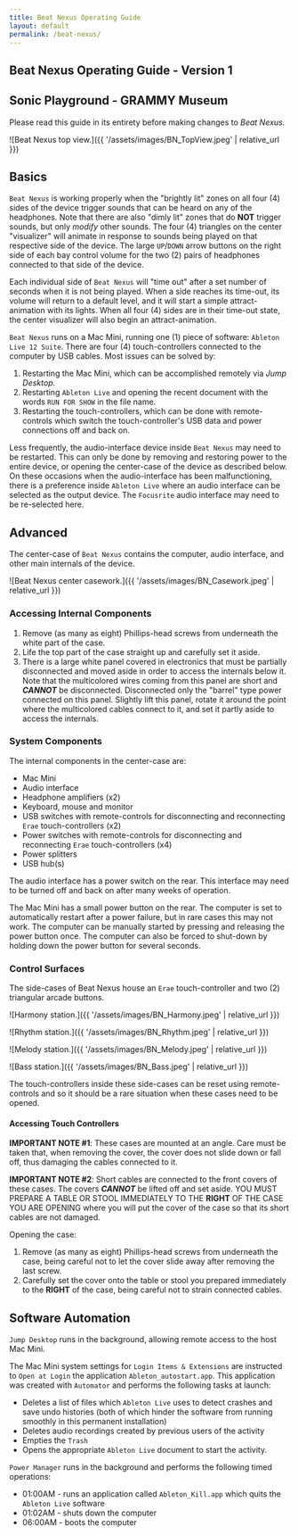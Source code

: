 ```yaml
---
title: Beat Nexus Operating Guide
layout: default
permalink: /beat-nexus/
---
```


## Beat Nexus Operating Guide - Version 1

## Sonic Playground - GRAMMY Museum

Please read this guide in its entirety before making changes to _Beat Nexus._

![Beat Nexus top view.]({{ '/assets/images/BN_TopView.jpeg' | relative_url }})

## Basics

`Beat Nexus` is working properly when the "brightly lit" zones on all four (4) sides of the device trigger sounds that can be heard on any of the headphones. Note that there are also "dimly lit" zones that do __NOT__ trigger sounds, but only _modify_ other sounds. The four (4) triangles on the center "visualizer" will animate in response to sounds being played on that respective side of the device. The large `UP`/`DOWN` arrow buttons on the right side of each bay control volume for the two (2) pairs of headphones connected to that side of the device.

Each individual side of `Beat Nexus` will "time out" after a set number of seconds when it is not being played. When a side reaches its time-out, its volume will return to a default level, and it will start a simple attract-animation with its lights. When all four (4) sides are in their time-out state, the center visualizer will also begin an attract-animation.

`Beat Nexus` runs on a Mac Mini, running one (1) piece of software: `Ableton Live 12 Suite`. There are four (4) touch-controllers connected to the computer by USB cables. Most issues can be solved by:

1. Restarting the Mac Mini, which can be accomplished remotely via _Jump Desktop._
2. Restarting `Ableton Live` and opening the recent document with the words `RUN FOR SHOW` in the file name.
3. Restarting the touch-controllers, which can be done with remote-controls which switch the touch-controller's USB data and power connections off and back on.

Less frequently, the audio-interface device inside `Beat Nexus` may need to be restarted. This can only be done by removing and restoring power to the entire device, or opening the center-case of the device as described below. On these occasions when the audio-interface has been malfunctioning, there is a preference inside `Ableton Live` where an audio interface can be selected as the output device. The `Focusrite` audio interface may need to be re-selected here.

## Advanced

The center-case of `Beat Nexus` contains the computer, audio interface, and other main internals of the device.

![Beat Nexus center casework.]({{ '/assets/images/BN_Casework.jpeg' | relative_url }})

### Accessing Internal Components

1. Remove (as many as eight) Phillips-head screws from underneath the white part of the case.
2. Life the top part of the case straight up and carefully set it aside.
3. There is a large white panel covered in electronics that must be partially disconnected and moved aside in order to access the internals below it. Note that the multicolored wires coming from this panel are short and ___CANNOT___ be disconnected. Disconnected only the "barrel" type power connected on this panel. Slightly lift this panel, rotate it around the point where the multicolored cables connect to it, and set it partly aside to access the internals.

### System Components

The internal components in the center-case are:

- Mac Mini
- Audio interface
- Headphone amplifiers (x2)
- Keyboard, mouse and monitor
- USB switches with remote-controls for disconnecting and reconnecting `Erae` touch-controllers (x2)
- Power switches with remote-controls for disconnecting and reconnecting `Erae` touch-controllers (x4)
- Power splitters
- USB hub(s)

The audio interface has a power switch on the rear. This interface may need to be turned off and back on after many weeks of operation.

The Mac Mini has a small power button on the rear. The computer is set to automatically restart after a power failure, but in rare cases this may not work. The computer can be manually started by pressing and releasing the power button once. The computer can also be forced to shut-down by holding down the power button for several seconds.

### Control Surfaces

The side-cases of Beat Nexus house an `Erae` touch-controller and two (2) triangular arcade buttons.

![Harmony station.]({{ '/assets/images/BN_Harmony.jpeg' | relative_url }})

![Rhythm station.]({{ '/assets/images/BN_Rhythm.jpeg' | relative_url }})

![Melody station.]({{ '/assets/images/BN_Melody.jpeg' | relative_url }})

![Bass station.]({{ '/assets/images/BN_Bass.jpeg' | relative_url }})

The touch-controllers inside these side-cases can be reset using remote-controls and so it should be a rare situation when these cases need to be opened.

#### Accessing Touch Controllers

__IMPORTANT NOTE #1__: These cases are mounted at an angle. Care must be taken that, when removing the cover, the cover does not slide down or fall off, thus damaging the cables connected to it.

__IMPORTANT NOTE #2__: Short cables are connected to the front covers of these cases. The covers ___CANNOT___ be lifted off and set aside. YOU MUST PREPARE A TABLE OR STOOL IMMEDIATELY TO THE __RIGHT__ OF THE CASE YOU ARE OPENING where you will put the cover of the case so that its short cables are not damaged.

Opening the case:

1. Remove (as many as eight) Phillips-head screws from underneath the case, being careful not to let the cover slide away after removing the last screw.
2. Carefully set the cover onto the table or stool you prepared immediately to the __RIGHT__ of the case, being careful not to strain connected cables.

## Software Automation

`Jump Desktop` runs in the background, allowing remote access to the host Mac Mini.

The Mac Mini system settings for `Login Items & Extensions` are instructed to `Open at Login` the application `Ableton_autostart.app`. This application was created with `Automator` and performs the following tasks at launch:

- Deletes a list of files which `Ableton Live` uses to detect crashes and save undo histories (both of which hinder the software from running smoothly in this permanent installation)
- Deletes audio recordings created by previous users of the activity
- Empties the `Trash`
- Opens the appropriate `Ableton Live` document to start the activity.

`Power Manager` runs in the background and performs the following timed operations:

- 01:00AM - runs an application called `Ableton_Kill.app` which quits the `Ableton Live` software
- 01:02AM - shuts down the computer
- 06:00AM - boots the computer

